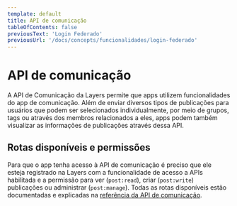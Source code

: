 ```yaml
---
template: default
title: API de comunicação
tableOfContents: false
previousText: 'Login Federado'
previousUrl: '/docs/concepts/funcionalidades/login-federado'
---
```


# API de comunicação

A API de Comunicação da Layers permite que apps utilizem funcionalidades do app de comunicação. Além de enviar diversos tipos de publicações para usuários que podem ser selecionados individualmente, por meio de grupos, tags ou através dos membros relacionados a eles, apps podem também visualizar as informações de publicações através dessa API.

## Rotas disponíveis e permissões

Para que o app tenha acesso à API de comunicação é preciso que ele esteja registrado na Layers com a funcionalidade de acesso a APIs habilitada e a permissão para ver (`post:read`), criar (`post:write`) publicações ou administrar (`post:manage`). Todas as rotas disponíveis estão documentadas e explicadas na [referência da API de comunicação](./../../api/communication/post/post).